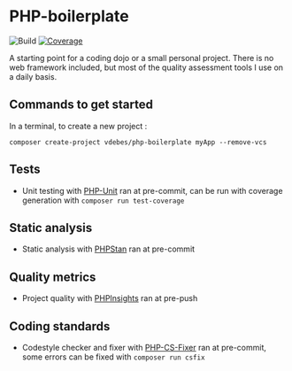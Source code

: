 PHP-boilerplate
===============
![Build](https://github.com/vdebes/php-boilerplate/actions/workflows/build.yml/badge.svg)
[![Coverage](https://codecov.io/gh/vdebes/php-boilerplate/graph/badge.svg?token=G1LTFUQS66)](https://codecov.io/gh/vdebes/php-boilerplate)

A starting point for a coding dojo or a small personal project. There is no web framework included, but most of the 
quality assessment tools I use on a daily basis.

Commands to get started
-----------------------
In a terminal, to create a new project :

```composer create-project vdebes/php-boilerplate myApp --remove-vcs ``` 

Tests
-----
* Unit testing with [PHP-Unit](https://github.com/sebastianbergmann/phpunit) ran at pre-commit, can be run with coverage
 generation with ```composer run test-coverage```

Static analysis
---------------
* Static analysis with [PHPStan](https://github.com/phpstan/phpstan) ran at pre-commit

Quality metrics
---------------
* Project quality with [PHPInsights](https://github.com/nunomaduro/phpinsights) ran at pre-push

Coding standards
----------------
* Codestyle checker and fixer with [PHP-CS-Fixer](https://github.com/PHP-CS-Fixer/PHP-CS-Fixer) ran at pre-commit, some
 errors can be fixed with ```composer run csfix```
